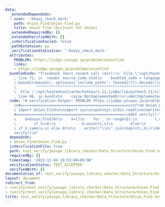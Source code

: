 ```yaml
---
data:
  _extendedDependsOn:
  - icon: ':heavy_check_mark:'
    path: Union_Find/Union_Find.py
    title: Union Find (Disjoint Set Union)
  _extendedRequiredBy: []
  _extendedVerifiedWith: []
  _isVerificationFailed: false
  _pathExtension: py
  _verificationStatusIcon: ':heavy_check_mark:'
  attributes:
    PROBLEM: https://judge.yosupo.jp/problem/unionfind
    links:
    - https://judge.yosupo.jp/problem/unionfind
  bundledCode: "Traceback (most recent call last):\n  File \"/opt/hostedtoolcache/Python/3.11.1/x64/lib/python3.11/site-packages/onlinejudge_verify/documentation/build.py\"\
    , line 71, in _render_source_code_stat\n    bundled_code = language.bundle(stat.path,\
    \ basedir=basedir, options={'include_paths': [basedir]}).decode()\n          \
    \         ^^^^^^^^^^^^^^^^^^^^^^^^^^^^^^^^^^^^^^^^^^^^^^^^^^^^^^^^^^^^^^^^^^^^^^^^^^^^^^^^^\n\
    \  File \"/opt/hostedtoolcache/Python/3.11.1/x64/lib/python3.11/site-packages/onlinejudge_verify/languages/python.py\"\
    , line 96, in bundle\n    raise NotImplementedError\nNotImplementedError\n"
  code: "# verification-helper: PROBLEM https://judge.yosupo.jp/problem/unionfind\n\
    \n#==================================================\nfrom Union_Find.Union_Find\
    \ import Union_Find\n\nimport sys\ninput=sys.stdin.readline\nwrite=sys.stdout.write\n\
    #==================================================\ndef verify():\n    N,Q=map(int,input().split())\n\
    \    U=Union_Find(N)\n    X=[]\n    for _ in range(Q):\n        t,u,v=map(int,input().split())\n\
    \        if t==0:\n            U.union(u,v)\n        else:\n            X.append(1\
    \ if U.same(u,v) else 0)\n\n    write(\"\\n\".join(map(str,X)))\n#==================================================\n\
    verify()\n"
  dependsOn:
  - Union_Find/Union_Find.py
  isVerificationFile: true
  path: test_verify/yosupo_library_checker/Data_Structure/Union_Find.test.py
  requiredBy: []
  timestamp: '2022-12-04 19:53:09+09:00'
  verificationStatus: TEST_ACCEPTED
  verifiedWith: []
documentation_of: test_verify/yosupo_library_checker/Data_Structure/Union_Find.test.py
layout: document
redirect_from:
- /verify/test_verify/yosupo_library_checker/Data_Structure/Union_Find.test.py
- /verify/test_verify/yosupo_library_checker/Data_Structure/Union_Find.test.py.html
title: test_verify/yosupo_library_checker/Data_Structure/Union_Find.test.py
---
```

